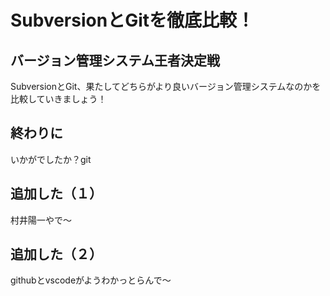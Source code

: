 # SubversionとGitを徹底比較！

## バージョン管理システム王者決定戦

SubversionとGit、果たしてどちらがより良いバージョン管理システムなのかを比較していきましょう！

## 終わりに

いかがでしたか？git

## 追加した（１）
村井陽一やで〜

## 追加した（２）
githubとvscodeがようわかっとらんで〜